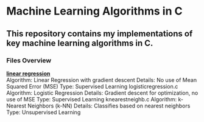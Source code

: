 # Machine Learning Algorithms in C
## This repository contains my implementations of key machine learning algorithms in C.

### Files Overview
[**linear regression**](linear-regression.c)  
Algorithm: Linear Regression with gradient descent
Details: No use of Mean Squared Error (MSE)
Type: Supervised Learning
logisticregression.c
Algorithm: Logistic Regression
Details: Gradient descent for optimization, no use of MSE
Type: Supervised Learning
knearestneighb.c
Algorithm: k-Nearest Neighbors (k-NN)
Details: Classifies based on nearest neighbors
Type: Unsupervised Learning
